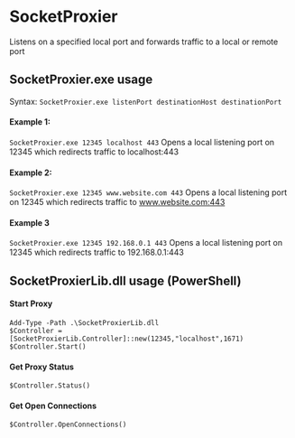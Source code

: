 # SocketProxier
Listens on a specified local port and forwards traffic to a local or remote port

## SocketProxier.exe usage
Syntax: `SocketProxier.exe listenPort destinationHost destinationPort`

#### Example 1:
`SocketProxier.exe 12345 localhost 443`
Opens a local listening port on 12345 which redirects traffic to localhost:443
#### Example 2:
`SocketProxier.exe 12345 www.website.com 443`
Opens a local listening port on 12345 which redirects traffic to www.website.com:443
#### Example 3
`SocketProxier.exe 12345 192.168.0.1 443`
Opens a local listening port on 12345 which redirects traffic to 192.168.0.1:443

## SocketProxierLib.dll usage (PowerShell)
#### Start Proxy
```
Add-Type -Path .\SocketProxierLib.dll
$Controller = [SocketProxierLib.Controller]::new(12345,"localhost",1671)
$Controller.Start()
```
#### Get Proxy Status
`$Controller.Status()`
#### Get Open Connections
`$Controller.OpenConnections()`

